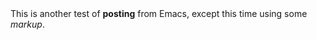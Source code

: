 <div xmlns='http://www.w3.org/1999/xhtml'>
This is another test of <strong>posting</strong> from Emacs, except this time using
some <em>markup</em>.
    </div>